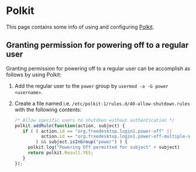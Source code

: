 # Polkit

This page contains some info of using and configuring [Polkit].

## Granting permission for powering off to a regular user

Granting permission for powering off to a regular user can be accomplish as follows by using Polkit:

1. Add the regular user to the `power` group by `usermod -a -G power <username>`.
1. Create a file named i.e. `/etc/polkit-1/rules.d/40-allow-shutdown.rules`  with the following contents:

   ```javascript
   /* Allow specific users to shutdown without authentication */
   polkit.addRule(function(action, subject) {
      if ( ( action.id == "org.freedesktop.login1.power-off" ||
             action.id == "org.freedesktop.login1.power-off-multiple-sessions"
           ) && subject.isInGroup("power") ) {
        polkit.log("Powering Off permitted for subject" + subject)
        return polkit.Result.YES;
      }
   });
   ```

[Polkit]: https://www.freedesktop.org/wiki/Software/polkit/
